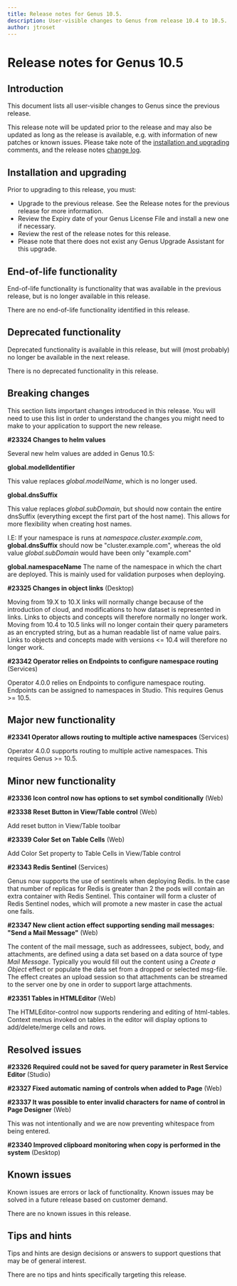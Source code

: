 ```yaml
---
title: Release notes for Genus 10.5.
description: User-visible changes to Genus from release 10.4 to 10.5.
author: jtroset
---
```


# Release notes for Genus 10.5

## Introduction

This document lists all user-visible changes to Genus since the previous release.

This release note will be updated prior to the release and may also be updated as long as the release is available, e.g. with information of new patches or known issues. Please take note of the [installation and upgrading](#installation-and-upgrading) comments, and the release notes [change log](#change-log).

## Installation and upgrading

Prior to upgrading to this release, you must:

- Upgrade to the previous release. See the Release notes for the previous release for more information.
- Review the Expiry date of your Genus License File and install a new one if necessary.
- Review the rest of the release notes for this release.
- Please note that there does not exist any Genus Upgrade Assistant for this upgrade.

<!--rntype01-start INSTALLATION / UPGRADE. DO NOT CHANGE THESE TAGS. ANY CHANGES BELOW WILL BE OVERWRITTEN.-->

<!--rntype01-end   INSTALLATION / UPGRADE. DO NOT CHANGE THESE TAGS. ANY CHANGES ABOVE WILL BE OVERWRITTEN.-->
<!-- release note type 2 is missing. That's ok.-->

## End-of-life functionality

End-of-life functionality is functionality that was available in the previous release, but is no longer available in this release.
<!--rntype03-start END-OF-LIFE. DO NOT CHANGE THESE TAGS. ANY CHANGES BELOW WILL BE OVERWRITTEN.-->
There are no end-of-life functionality identified in this release.
<!--rntype03-end   END-OF-LIFE. DO NOT CHANGE THESE TAGS. ANY CHANGES ABOVE WILL BE OVERWRITTEN.-->
## Deprecated functionality

Deprecated functionality is available in this release, but will (most probably) no longer be available in the next release.
<!--rntype04-start DEPRECATED. DO NOT CHANGE THESE TAGS. ANY CHANGES BELOW WILL BE OVERWRITTEN.-->
There is no deprecated functionality in this release.
<!--rntype04-end   DEPRECATED. DO NOT CHANGE THESE TAGS. ANY CHANGES ABOVE WILL BE OVERWRITTEN.-->
## Breaking changes

This section lists important changes introduced in this release. You will need to use this list in order to understand the changes you might need to make to your application to support the new release.
<!--rntype05-start BREAKING. DO NOT CHANGE THESE TAGS. ANY CHANGES BELOW WILL BE OVERWRITTEN.-->
<!--ID 23cb93cf-2a7b-4739-b8e4-76d1c0f998ee -->
**#23324 Changes to helm values**

Several new helm values are added in Genus 10.5:

**global.modelIdentifier**

This value replaces *global.modelName*, which is no longer used. 

**global.dnsSuffix**

This value replaces *global.subDomain*, but should now contain the entire dnsSuffix (everything except the first part of the host name). This allows for more flexibility when creating host names.

I.E: If your namespace is runs at *namespace.cluster.example.com*, **global.dnsSuffix** should now be "cluster.example.com", whereas the old value *global.subDomain* would have been only "example.com"

**global.namespaceName**
The name of the namespace in which the chart are deployed. This is mainly used for validation purposes when deploying.

<!--ID ed8d27eb-863d-4bf7-b616-42f0586e3cf9 -->
**#23325 Changes in object links** (Desktop)

Moving from 19.X to 10.X links will normally change because of the introduction of cloud, and modifications to how dataset is represented in links. Links to objects and concepts will therefore normally no longer work.
Moving from 10.4 to 10.5 links will no longer contain their query parameters as an encrypted string, but as a human readable list of name value pairs. Links to objects and concepts made with versions <= 10.4 will therefore no longer work.

<!--ID c7b050f6-1136-4fde-9490-694fcb7d3af9 -->
**#23342 Operator relies on Endpoints to configure namespace routing** (Services)

Operator 4.0.0 relies on Endpoints to configure namespace routing. Endpoints can be assigned to namespaces in Studio. This requires Genus >= 10.5.

<!--rntype05-end   BREAKING. DO NOT CHANGE THESE TAGS. ANY CHANGES ABOVE WILL BE OVERWRITTEN.-->
## Major new functionality
<!--rntype06-start MAJOR. DO NOT CHANGE THESE TAGS. ANY CHANGES BELOW WILL BE OVERWRITTEN.-->
<!--ID 20f60592-0649-4b7f-8294-252c195028f5 -->
**#23341 Operator allows routing to multiple active namespaces** (Services)

Operator 4.0.0 supports routing to multiple active namespaces. This requires Genus >= 10.5.

<!--rntype06-end   MAJOR. DO NOT CHANGE THESE TAGS. ANY CHANGES ABOVE WILL BE OVERWRITTEN.-->
## Minor new functionality
<!--rntype07-start MINOR. DO NOT CHANGE THESE TAGS. ANY CHANGES BELOW WILL BE OVERWRITTEN.-->
<!--ID a8c32391-3b9d-4ea1-9e68-ea6905781553 -->
**#23336 Icon control now has options to set symbol conditionally** (Web)

<!--ID b56f58c9-c3ba-432c-b945-35301112e7fc -->
**#23338 Reset Button in View/Table control** (Web)

Add reset button in View/Table toolbar

<!--ID 08978d35-8ca4-487a-a1fa-b3ceb6e49ee9 -->
**#23339 Color Set on Table Cells** (Web)

Add Color Set property to Table Cells in View/Table control

<!--ID a8aacef6-35f1-45a9-ab01-719b181139a9 -->
**#23343 Redis Sentinel** (Services)

Genus now supports the use of sentinels when deploying Redis. In the case that number of replicas for Redis is greater than 2 the pods will contain an extra container with Redis Sentinel. This container will form a cluster of Redis Sentinel nodes, which will promote a new master in case the actual one fails.

<!--ID f1196ae4-7f20-4574-8508-7390eed1f12f -->
**#23347 New client action effect supporting sending mail messages: "Send a Mail Message"** (Web)

The content of the mail message, such as addressees, subject, body, and attachments, are defined using a data set based on a data source of type *Mail Message*. Typically you would fill out the content using a *Create a Object* effect or populate the data set from a dropped or selected msg-file. The effect creates an upload session so that attachments can be streamed to the server one by one in order to support large attachments.

<!--ID f9f24298-b2d8-443a-a548-b3b532a11b44 -->
**#23351 Tables in HTMLEditor** (Web)

The HTMLEditor-control now supports rendering and editing of html-tables. Context menus invoked on tables in the editor will display options to add/delete/merge cells and rows.

<!--rntype07-end   MINOR. DO NOT CHANGE THESE TAGS. ANY CHANGES ABOVE WILL BE OVERWRITTEN.-->
## Resolved issues
<!--rntype08-start RESOLVED ISSUES. DO NOT CHANGE THESE TAGS. ANY CHANGES BELOW WILL BE OVERWRITTEN.-->
<!--ID afdef7bf-2598-42cf-931b-104872a47e91 -->
**#23326 Required could not be saved for query parameter in Rest Service Editor** (Studio)

<!--ID b85eb3ba-341c-46de-a8c6-b119f5dec5c3 -->
**#23327 Fixed automatic naming of controls when added to Page** (Web)

<!--ID d68db030-affc-4614-80c9-6b9eee307f09 -->
**#23337 It was possible to enter invalid characters for name of control in Page Designer** (Web)

This was not intentionally and we are now preventing whitespace from being entered.

<!--ID b5a2c356-7f35-46f4-98b7-d15201b84dd7 -->
**#23340 Improved clipboard monitoring when copy is performed in the system** (Desktop)

<!--rntype08-end   RESOLVED ISSUES. DO NOT CHANGE THESE TAGS. ANY CHANGES ABOVE WILL BE OVERWRITTEN.-->
## Known issues

Known issues are errors or lack of functionality. Known issues may be solved in a future release based on customer demand.
<!--rntype09-start KNOWN ISSUES. DO NOT CHANGE THESE TAGS. ANY CHANGES BELOW WILL BE OVERWRITTEN.-->
There are no known issues in this release.
<!--rntype09-end   KNOWN ISSUES. DO NOT CHANGE THESE TAGS. ANY CHANGES ABOVE WILL BE OVERWRITTEN.-->
## Tips and hints

Tips and hints are design decisions or answers to support questions that may be of general interest.

There are no tips and hints specifically targeting this release.

<!--changelog CHANGELOG. DO NOT CHANGE THIS TAG. ANY CHANGES BELOW WILL BE DELETED.-->
